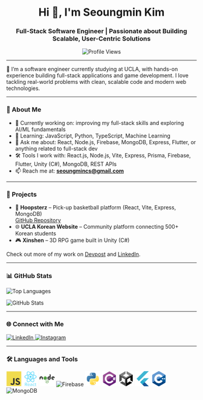 <h1 align="center">Hi 👋, I'm Seoungmin Kim</h1>
<h3 align="center">Full-Stack Software Engineer | Passionate about Building Scalable, User-Centric Solutions</h3>

<p align="center">
  <img src="https://komarev.com/ghpvc/?username=ericseoungminkim&label=Profile%20views&color=0e75b6&style=flat" alt="Profile Views" />
</p>

---

🚀 I’m a software engineer currently studying at UCLA, with hands-on experience building full-stack applications and game development. I love tackling real-world problems with clean, scalable code and modern web technologies.

---

### 💼 About Me
- 🔭 Currently working on: improving my full-stack skills and exploring AI/ML fundamentals
- 🌱 Learning: JavaScript, Python, TypeScript, Machine Learning
- 💬 Ask me about: React, Node.js, Firebase, MongoDB, Express, Flutter, or anything related to full-stack dev
- 🛠️ Tools I work with: React.js, Node.js, Vite, Express, Prisma, Firebase, Flutter, Unity (C#), MongoDB, REST APIs
- 📫 Reach me at: **seoungmincs@gmail.com**

---

### 🔗 Projects
- 🏀 **Hoopsterz** – Pick-up basketball platform (React, Vite, Express, MongoDB)  
  [GitHub Repository](https://github.com/EricSeoungminKim)  
- 🌐 **UCLA Korean Website** – Community platform connecting 500+ Korean students  
- 🎮 **Xinshen** – 3D RPG game built in Unity (C#)

Check out more of my work on [Devpost](https://devpost.com/) and [LinkedIn](https://www.linkedin.com/in/seoungmin-kim-400597222/).

---

### 📊 GitHub Stats
<p align="left">
  <img src="https://github-readme-stats.vercel.app/api/top-langs?username=ericseoungminkim&show_icons=true&locale=en&layout=compact" alt="Top Languages" />
</p>

<p align="left">
  <img src="https://github-readme-stats.vercel.app/api?username=ericseoungminkim&show_icons=true&locale=en" alt="GitHub Stats" />
</p>

---

### 🌐 Connect with Me

<p align="left">
  <a href="https://www.linkedin.com/in/seoungmin-kim-400597222/" target="blank">
    <img src="https://raw.githubusercontent.com/rahuldkjain/github-profile-readme-generator/master/src/images/icons/Social/linked-in-alt.svg" alt="LinkedIn" height="30" width="40" />
  </a>
  <a href="https://instagram.com/seoungmin.kim" target="blank">
    <img src="https://raw.githubusercontent.com/rahuldkjain/github-profile-readme-generator/master/src/images/icons/Social/instagram.svg" alt="Instagram" height="30" width="40" />
  </a>
</p>

---

### 🛠 Languages and Tools

<p align="left">
  <img src="https://raw.githubusercontent.com/devicons/devicon/master/icons/javascript/javascript-original.svg" alt="JavaScript" width="40" height="40" />
  <img src="https://raw.githubusercontent.com/devicons/devicon/master/icons/react/react-original-wordmark.svg" alt="React" width="40" height="40" />
  <img src="https://raw.githubusercontent.com/devicons/devicon/master/icons/nodejs/nodejs-original-wordmark.svg" alt="Node.js" width="40" height="40" />
  <img src="https://www.vectorlogo.zone/logos/firebase/firebase-icon.svg" alt="Firebase" width="40" height="40" />
  <img src="https://raw.githubusercontent.com/devicons/devicon/master/icons/python/python-original.svg" alt="Python" width="40" height="40" />
  <img src="https://raw.githubusercontent.com/devicons/devicon/master/icons/csharp/csharp-original.svg" alt="C#" width="40" height="40" />
  <img src="https://raw.githubusercontent.com/devicons/devicon/master/icons/unity/unity-original.svg" alt="Unity" width="40" height="40" />
  <img src="https://raw.githubusercontent.com/devicons/devicon/master/icons/flutter/flutter-original.svg" alt="Flutter" width="40" height="40" />
  <img src="https://raw.githubusercontent.com/devicons/devicon/master/icons/cplusplus/cplusplus-original.svg" alt="C++" width="40" height="40" />
  <img src="https://www.vectorlogo.zone/logos/mongodb/mongodb-icon.svg" alt="MongoDB" width="40" height="40" />
</p>

